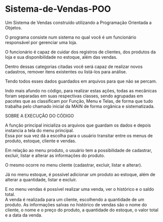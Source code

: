 # Sistema-de-Vendas-POO 

Um Sistema de Vendas construído utilizando a Programação Orientada a Objetos.

O programa consiste num sistema no qual você é um funcionário responsável por gerenciar uma loja. 

O funcionário é capaz de cuidar dos registros de clientes, dos produtos da loja e sua disponibilidade no estoque, além das vendas. 


Dentro dessas categorias citadas você será capaz de realizar novos cadastros, remover itens existentes ou listá-los para análise. 

Tendo todos esses dados guardados em arquivos para que não se percam. 


Indo mais afundo no código, para realizar estas ações, todas as mecânicas foram separadas em suas respectivas classes, sendo agrupadas em pacotes que as classificam por Função, Menu e Telas, de forma que tudo trabalha pelo chamado inicial da MAIN de forma orgânica e sistematizada. 

SOBRE A EXECUÇÃO DO CÓDIGO  

A função principal inicializa os arquivos que guardam os dados e depois instancia a tela do menu principal.  
Essa por sua vez dá a escolha para o usuário transitar entre os menus de produto, estoque, cliente e vendas. 

Em relação ao menu produto, o usuário tem a possibilidade de cadastrar, excluir, listar e alterar as informações do produto. 

O mesmo ocorre no menu cliente (cadastrar, excluir, listar e alterar). 

Já no menu estoque, é possível adicionar um produto ao estoque, além de alterar a quantidade, listar e excluir. 

E no menu vendas é possível realizar uma venda, ver o histórico e o saldo total.  
A venda é realizada para um cliente, escolhendo a quantidade de um produto. 
As informações salvas no histórico de vendas são o nome do cliente, o nome e o preço do produto, a quantidade do estoque, o valor total e a data da venda. 
